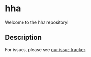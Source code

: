 # hha

Welcome to the hha repository!

## Description



For issues, please see [our issue tracker](issues).
